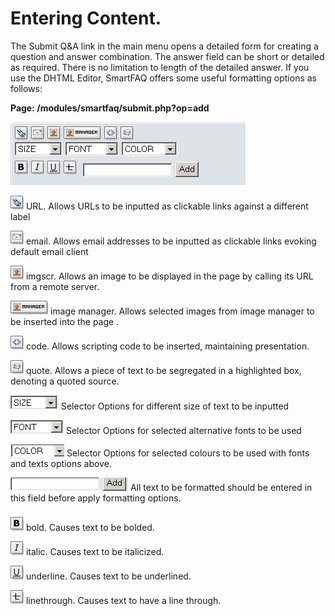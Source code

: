 # Entering Content.

The Submit Q&A link in the main menu opens a detailed form for creating a question and answer combination. The answer field can be short or detailed as required. There is no limitation to length of the detailed answer. If you use the DHTML Editor, SmartFAQ offers some useful formatting options as follows:

**Page: /modules/smartfaq/submit.php?op=add** 

![](.gitbook/assets/user-format.png)

![](.gitbook/assets/url.gif) URL. Allows URLs to be inputted as clickable links against a different label

![](.gitbook/assets/email.gif) email. Allows email addresses to be inputted as clickable links evoking default email client

![](.gitbook/assets/imgsrc.gif) imgscr. Allows an image to be displayed in the page by calling its URL from a remote server.

![](.gitbook/assets/image.gif) image manager. Allows selected images from image manager to be inserted into the page .

![](.gitbook/assets/code.gif) code. Allows scripting code to be inserted, maintaining presentation.

![](.gitbook/assets/quote.gif) quote. Allows a piece of text to be segregated in a highlighted box, denoting a quoted source.

![](.gitbook/assets/size.png) Selector Options for different size of text to be inputted

![](.gitbook/assets/font.png) Selector Options for selected alternative fonts to be used

![](.gitbook/assets/colour.png) Selector Options for selected colours to be used with fonts and texts options above.

![](.gitbook/assets/add.png) All text to be formatted should be entered in this field before apply formatting options.

![](.gitbook/assets/bold.gif) bold. Causes text to be bolded.

![](.gitbook/assets/italic.gif) italic. Causes text to be italicized.

![](.gitbook/assets/underline.gif) underline. Causes text to be underlined.

![](.gitbook/assets/linethrough.gif) linethrough. Causes text to have a line through.

